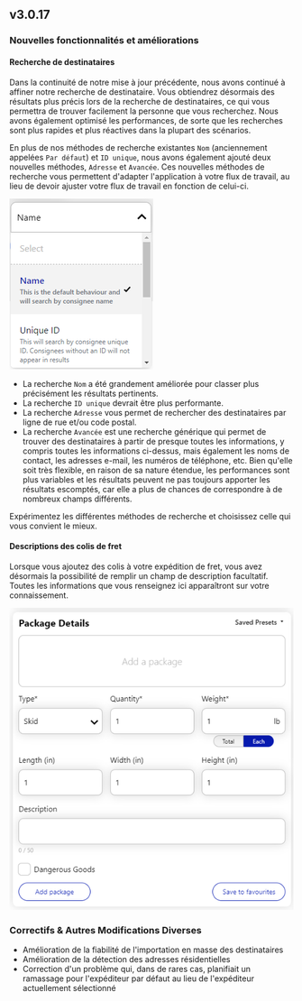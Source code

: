 ## v3.0.17

### Nouvelles fonctionnalités et améliorations

#### Recherche de destinataires

Dans la continuité de notre mise à jour précédente, nous avons continué à affiner notre recherche de destinataire. Vous obtiendrez désormais des résultats plus précis lors de la recherche de destinataires, ce qui vous permettra de trouver facilement la personne que vous recherchez. Nous avons également optimisé les performances, de sorte que les recherches sont plus rapides et plus réactives dans la plupart des scénarios.

En plus de nos méthodes de recherche existantes `Nom` (anciennement appelées `Par défaut`) et `ID unique`, nous avons également ajouté deux nouvelles méthodes, `Adresse` et `Avancée`. Ces nouvelles méthodes de recherche vous permettent d'adapter l'application à votre flux de travail, au lieu de devoir ajuster votre flux de travail en fonction de celui-ci.

![Liste déroulante des méthodes de recherche](https://raw.githubusercontent.com/GLSCanada/shipping-assets/7634f3136d650c4b252f5ff743e14d4a1b2d7352/release-notes/3.0.17/assets/search-method-options.webp)

- La recherche `Nom` a été grandement améliorée pour classer plus précisément les résultats pertinents.
- La recherche `ID unique` devrait être plus performante.
- La recherche `Adresse` vous permet de rechercher des destinataires par ligne de rue et/ou code postal.
- La recherche `Avancée` est une recherche générique qui permet de trouver des destinataires à partir de presque toutes les informations, y compris toutes les informations ci-dessus, mais également les noms de contact, les adresses e-mail, les numéros de téléphone, etc. Bien qu'elle soit très flexible, en raison de sa nature étendue, les performances sont plus variables et les résultats peuvent ne pas toujours apporter les résultats escomptés, car elle a plus de chances de correspondre à de nombreux champs différents.

Expérimentez les différentes méthodes de recherche et choisissez celle qui vous convient le mieux.

#### Descriptions des colis de fret

Lorsque vous ajoutez des colis à votre expédition de fret, vous avez désormais la possibilité de remplir un champ de description facultatif. Toutes les informations que vous renseignez ici apparaîtront sur votre connaissement.

![Description field on package details](https://raw.githubusercontent.com/GLSCanada/shipping-assets/7634f3136d650c4b252f5ff743e14d4a1b2d7352/release-notes/3.0.17/assets/parcel-description-field.png)

### Correctifs & Autres Modifications Diverses

- Amélioration de la fiabilité de l'importation en masse des destinataires
- Amélioration de la détection des adresses résidentielles
- Correction d'un problème qui, dans de rares cas, planifiait un ramassage pour l'expéditeur par défaut au lieu de l'expéditeur actuellement sélectionné
